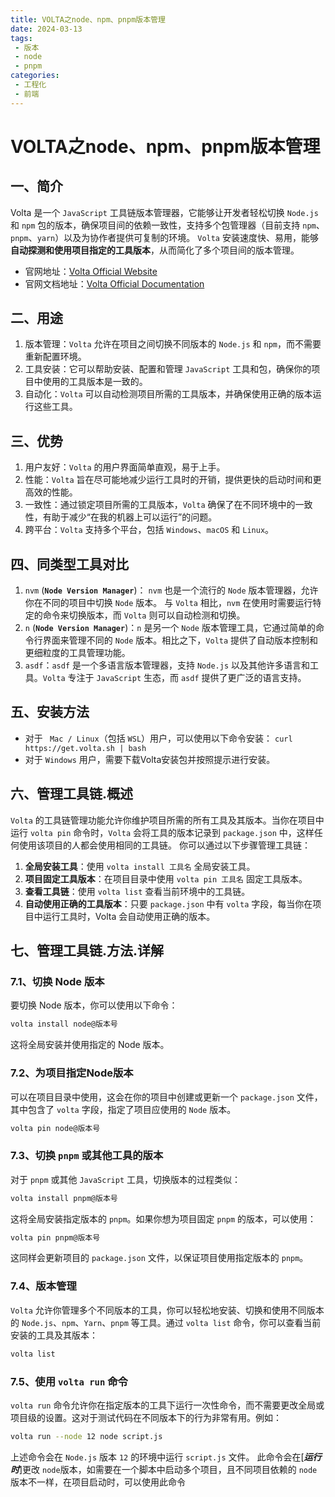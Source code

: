 ```yaml
---
title: VOLTA之node、npm、pnpm版本管理
date: 2024-03-13
tags:
 - 版本
 - node
 - pnpm
categories:
 - 工程化
 - 前端
---
```

# VOLTA之node、npm、pnpm版本管理

## 一、简介

Volta 是一个 `JavaScript` 工具链版本管理器，它能够让开发者轻松切换 `Node.js` 和 `npm` 包的版本，确保项目间的依赖一致性，支持多个包管理器（目前支持 `npm`、`pnpm`、`yarn`）以及为协作者提供可复制的环境。
`Volta` 安装速度快、易用，能够**自动探测和使用项目指定的工具版本**，从而简化了多个项目间的版本管理。

- 官网地址：[Volta Official Website](https://volta.sh/)
- 官网文档地址：[Volta Official Documentation](https://volta.sh/)

## 二、用途

1. 版本管理：`Volta` 允许在项目之间切换不同版本的 `Node.js` 和 `npm`，而不需要重新配置环境。
2. 工具安装：它可以帮助安装、配置和管理 `JavaScript` 工具和包，确保你的项目中使用的工具版本是一致的。
3. 自动化：`Volta` 可以自动检测项目所需的工具版本，并确保使用正确的版本运行这些工具。

## 三、优势

1. 用户友好：`Volta` 的用户界面简单直观，易于上手。
2. 性能：`Volta` 旨在尽可能地减少运行工具时的开销，提供更快的启动时间和更高效的性能。
3. 一致性：通过锁定项目所需的工具版本，`Volta` 确保了在不同环境中的一致性，有助于减少“在我的机器上可以运行”的问题。
4. 跨平台：`Volta` 支持多个平台，包括 `Windows`、`macOS` 和 `Linux`。

## 四、同类型工具对比

1. `nvm`  (**`Node Version Manager`**)：
   `nvm` 也是一个流行的 `Node` 版本管理器，允许你在不同的项目中切换 `Node` 版本。
   与 `Volta` 相比，`nvm` 在使用时需要运行特定的命令来切换版本，而 `Volta` 则可以自动检测和切换。
2. `n` (**`Node Version Manager`**)：`n` 是另一个 `Node` 版本管理工具，它通过简单的命令行界面来管理不同的 `Node` 版本。相比之下，`Volta` 提供了自动版本控制和更细粒度的工具管理功能。
3. `asdf`：`asdf` 是一个多语言版本管理器，支持 `Node.js` 以及其他许多语言和工具。`Volta` 专注于 `JavaScript` 生态，而 `asdf` 提供了更广泛的语言支持。

## 五、安装方法

- 对于 ` Mac / Linux`（包括 `WSL`）用户，可以使用以下命令安装：
  `curl https://get.volta.sh | bash`
- 对于 `Windows` 用户，需要下载Volta安装包并按照提示进行安装。

## 六、管理工具链.概述

`Volta` 的工具链管理功能允许你维护项目所需的所有工具及其版本。当你在项目中运行 `volta pin` 命令时，`Volta` 会将工具的版本记录到 `package.json` 中，这样任何使用该项目的人都会使用相同的工具链。
你可以通过以下步骤管理工具链：

1. **全局安装工具**：使用 `volta install 工具名` 全局安装工具。
2. **项目固定工具版本**：在项目目录中使用 `volta pin 工具名` 固定工具版本。
3. **查看工具链**：使用 `volta list` 查看当前环境中的工具链。
4. **自动使用正确的工具版本**：只要 `package.json` 中有 `volta` 字段，每当你在项目中运行工具时，Volta 会自动使用正确的版本。

## 七、管理工具链.方法.详解

### 7.1、切换 Node 版本

要切换 Node 版本，你可以使用以下命令：

```bash
volta install node@版本号
```

这将全局安装并使用指定的 Node 版本。

### 7.2、为项目指定Node版本

可以在项目目录中使用，这会在你的项目中创建或更新一个 `package.json` 文件，其中包含了 `volta` 字段，指定了项目应使用的 `Node` 版本。

```bash
volta pin node@版本号
```

### 7.3、切换 `pnpm` 或其他工具的版本

对于 `pnpm` 或其他 `JavaScript` 工具，切换版本的过程类似：

```bash
volta install pnpm@版本号
```

这将全局安装指定版本的 `pnpm`。如果你想为项目固定 `pnpm` 的版本，可以使用：

```bash
volta pin pnpm@版本号
```

这同样会更新项目的 `package.json` 文件，以保证项目使用指定版本的 `pnpm`。

### 7.4、版本管理

`Volta` 允许你管理多个不同版本的工具，你可以轻松地安装、切换和使用不同版本的 `Node.js`、`npm`、`Yarn`、`pnpm` 等工具。通过 `volta list` 命令，你可以查看当前安装的工具及其版本：

```bash
volta list
```

### 7.5、使用 `volta run` 命令

`volta run` 命令允许你在指定版本的工具下运行一次性命令，而不需要更改全局或项目级的设置。这对于测试代码在不同版本下的行为非常有用。例如：

```bash
volta run --node 12 node script.js
```

上述命令会在 `Node.js` 版本 `12` 的环境中运行 `script.js` 文件。
此命令会在[***运行时***]更改 `node`版本，如需要在一个脚本中启动多个项目，且不同项目依赖的 `node`版本不一样，在项目启动时，可以使用此命令
